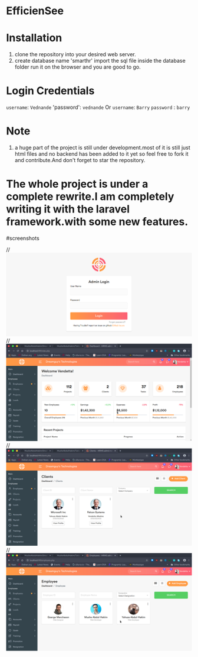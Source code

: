 # EfficienSee

# Installation
 1. clone the repository into your desired web server.
 2. create database name 'smarthr'
 import the sql file inside the database folder
 run it on the browser and you are good to go.

 # Login Credentials
 `username`: `Vednande`
 'password': `vednande`
 Or
 `username`: `Barry`
`password` : `barry`

# Note
 1. a huge part of the project is still under development.most of it is still just html files and no backend has been added to it yet so feel free to fork it and contribute.And don't forget to star the repository.

# The whole project is under a complete rewrite.I am completely writing it with the laravel framework.with some new features.

 
#screenshots

// ![ScreenShot](screenshots/login.png?raw=true "Login page")
// ![Dashboard](screenshots/dashboard.png?raw=true "Dashbaord page")
// ![Dashboard](screenshots/clients.png?raw=true "Clients page")
// ![Dashboard](screenshots/employees.png?raw=true "employees page")
